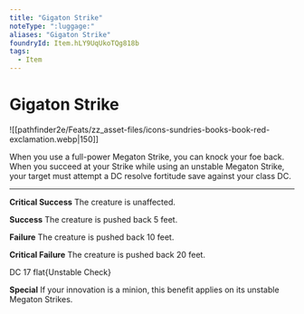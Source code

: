```yaml
---
title: "Gigaton Strike"
noteType: ":luggage:"
aliases: "Gigaton Strike"
foundryId: Item.hLY9UqUkoTQg818b
tags:
  - Item
---
```


# Gigaton Strike
![[pathfinder2e/Feats/zz_asset-files/icons-sundries-books-book-red-exclamation.webp|150]]

When you use a full-power Megaton Strike, you can knock your foe back. When you succeed at your Strike while using an unstable Megaton Strike, your target must attempt a DC resolve fortitude save against your class DC.

* * *

**Critical Success** The creature is unaffected.

**Success** The creature is pushed back 5 feet.

**Failure** The creature is pushed back 10 feet.

**Critical Failure** The creature is pushed back 20 feet.

DC 17 flat{Unstable Check}

**Special** If your innovation is a minion, this benefit applies on its unstable Megaton Strikes.
